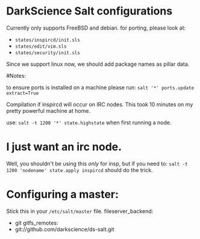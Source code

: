 # DarkScience Salt configurations

Currently only supports FreeBSD and debian.
for porting, please look at:

 * `states/inspircd/init.sls`
 * `states/edit/vim.sls`
 * `states/security/init.sls`

Since we support linux now, we should add package names as pillar data.

#Notes:

to ensure ports is installed on a machine please run:
`salt '*' ports.update extract=True`

Compilation if inspircd will occur on IRC nodes.
This took 10 minutes on my pretty powerful machine at home.

use:
`salt -t 1200 '*' state.highstate` when first running a node.

# I just want an irc node.
Well, you shouldn't be using this _only_ for insp, but if you need to: `salt -t 1200 'nodename' state.apply inspircd` should do the trick.

# Configuring a master:
Stick this in your `/etc/salt/master` file.
  fileserver_backend:
  - git
  gitfs_remotes:
  - git://github.com/darkscience/ds-salt.git
